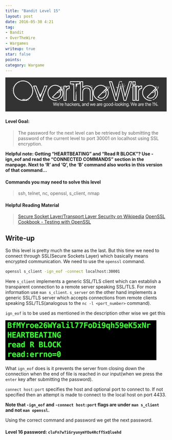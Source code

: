 ```yaml
---
title: "Bandit Level 15"
layout: post
date: 2016-05-30 4:21
tag:
- Bandit
- OverTheWire
- Wargames
writeup: true
star: false
points:
category: Wargame
---
```


![OverTheWire logo](/assets/images/OverTheWire/logo.png)

#### Level Goal:

>The password for the next level can be retrieved by submitting the password of the current level to port 30001 on localhost using SSL encryption.

**Helpful note: Getting “HEARTBEATING” and “Read R BLOCK”? Use -ign_eof and read the “CONNECTED COMMANDS” section in the manpage. Next to ‘R’ and ‘Q’, the ‘B’ command also works in this version of that command…**

#### Commands you may need to solve this level

>ssh, telnet, nc, openssl, s_client, nmap

#### Helpful Reading Material

>[Secure Socket Layer/Transport Layer Security on Wikipedia](http://en.wikipedia.org/wiki/Secure_Socket_Layer)
[OpenSSL Cookbook - Testing with OpenSSL](https://www.feistyduck.com/library/openssl-cookbook/online/ch-testing-with-openssl.html)

## Write-up

So this level is pretty much the same as the last. But this time we need to connect through SSL(Secure Sockets Layer) which basically means encrypted communication. We need to use the `openssl` command.

~~~bash
openssl s_client -ign_eof -connect localhost:30001
~~~

Here `s_client` implements a generic SSL/TLS client which can establish a transparent connection to a remote server speaking SSL/TLS. For more information use `man s_client`. `s_server` on the other hand implements a generic SSL/TLS server which accepts connections from remote clients speaking SSL/TLS(analogous to the `nc -l <port_number>` command).

`ign_eof` is to be used as mentioned in the description other wise we get this

![eof error](/assets/images/OverTheWire/Bandit/eof_error.png)

What `ign_eof` does is it prevents the server from closing down the connection when the end of file is reached in our input(when we press the `enter` key after submitting the password).

`connect host:port` specifies the host and optional port to connect to. If not specified then an attempt is made to connect to the local host on port 4433.

**Note that `-ign_eof` and `-connect host:port` flags are under `man s_client` and not `man openssl`.**

Using the correct command and password we get the next password.

#### Level 16 password: `cluFn7wTiGryunymYOu4RcffSxQluehd`
